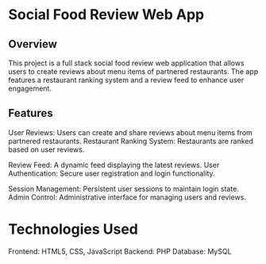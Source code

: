 # Social Food Review Web App
## Overview
This project is a full stack social food review web application that allows users to create reviews about menu items of partnered restaurants. The app features a restaurant ranking system and a review feed to enhance user engagement.

## Features
User Reviews: Users can create and share reviews about menu items from partnered restaurants.
Restaurant Ranking System: Restaurants are ranked based on user reviews.

Review Feed: A dynamic feed displaying the latest reviews.
User Authentication: Secure user registration and login functionality.

Session Management: Persistent user sessions to maintain login state.
Admin Control: Administrative interface for managing users and reviews.

# Technologies Used
Frontend: HTML5, CSS, JavaScript
Backend: PHP
Database: MySQL
